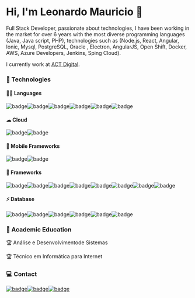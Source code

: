 # Hi, I'm Leonardo Mauricio 👋
Full Stack Developer, passionate about technologies, I have been working in the market for over 6 years with the most diverse programming languages (Java, Java script, PHP), technologies such as (Node.js, React, Angular, Ionic, Mysql, PostgreSQL, Oracle , Electron, AngularJS, Open Shift, Docker, AWS, Azure Developers, Jenkins, Sping Cloud).

I currently work at <a href="https://actdigital.com/pt/">ACT Digital<a/>.


### 🚀 Technologies
  #### 👩‍💻 Languages
  ![badge](https://img.shields.io/badge/HTML5-E34F26?style=for-the-badge&logo=html5&logoColor=white)![badge](https://img.shields.io/badge/CSS-239120?&style=for-the-badge&logo=css3&logoColor=white)![badge](https://img.shields.io/badge/JavaScript-323330?style=for-the-badge&logo=javascript&logoColor=F7DF1E)![badge](https://img.shields.io/badge/Java-ED8B00?style=for-the-badge&logo=java&logoColor=white)![badge](https://img.shields.io/badge/PHP-777BB4?style=for-the-badge&logo=php&logoColor=white)![badge](https://img.shields.io/badge/TypeScript-007ACC?style=for-the-badge&logo=typescript&logoColor=white)
  #### ☁ Cloud
 ![badge](https://img.shields.io/badge/Amazon_AWS-232F3E?style=for-the-badge&logo=amazon-aws&logoColor=white)![badge](https://img.shields.io/badge/Heroku-430098?style=for-the-badge&logo=heroku&logoColor=white)
  #### 📱 Mobile Frameworks
  ![badge](https://img.shields.io/badge/Ionic-3880FF?style=for-the-badge&logo=ionic&logoColor=white)![badge](https://img.shields.io/badge/React_Native-20232A?style=for-the-badge&logo=react&logoColor=61DAFB)
  #### 🚀 Frameworks
  ![badge](https://img.shields.io/badge/Node.js-43853D?style=for-the-badge&logo=node-dot-js&logoColor=white)![badge](https://img.shields.io/badge/React-20232A?style=for-the-badge&logo=react&logoColor=61DAFB)![badge](https://img.shields.io/badge/Electron-2B2E3A?style=for-the-badge&logo=electron&logoColor=9FEAF9)![badge](https://img.shields.io/badge/Angular-DD0031?style=for-the-badge&logo=angular&logoColor=white)![badge](https://img.shields.io/badge/AngularJS-E23237?style=for-the-badge&logo=angularjs&logoColor=white)![badge](https://img.shields.io/badge/Bootstrap-563D7C?style=for-the-badge&logo=bootstrap&logoColor=white)![badge](https://img.shields.io/badge/Docker-2CA5E0?style=for-the-badge&logo=docker&logoColor=white)![badge](https://img.shields.io/badge/Spring-6DB33F?style=for-the-badge&logo=spring&logoColor=white)
 #### ⚡ Database
   ![badge](https://img.shields.io/badge/MySQL-00000F?style=for-the-badge&logo=mysql&logoColor=white)![badge](https://img.shields.io/badge/PostgreSQL-316192?style=for-the-badge&logo=postgresql&logoColor=white)![badge](https://img.shields.io/badge/MongoDB-4EA94B?style=for-the-badge&logo=mongodb&logoColor=white)![badge](https://img.shields.io/badge/redis-%23DD0031.svg?&style=for-the-badge&logo=redis&logoColor=white)![badge](https://img.shields.io/badge/rabbitmq-%23FF6600.svg?&style=for-the-badge&logo=rabbitmq&logoColor=white)![badge](https://img.shields.io/badge/Oracle-F80000?style=for-the-badge&logo=oracle&logoColor=black)

### :checkered_flag: Academic Education 
:trophy: Análise e Desenvolvimentode Sistemas

:trophy: Técnico em Informática para Internet

### 💻 Contact
<!--  Whats App-->
[![badge](https://img.shields.io/badge/GitHub-100000?style=for-the-badge&logo=github&logoColor=white)](https://github.com/leomauricio7)[![badge](https://img.shields.io/badge/GitLab-330F63?style=for-the-badge&logo=gitlab&logoColor=white)](https://gitlab.com/lmauricio)[![badge](https://img.shields.io/badge/LinkedIn-0077B5?style=for-the-badge&logo=linkedin&logoColor=white)](https://www.linkedin.com/in/leonardo-mauricio-442755110/)

